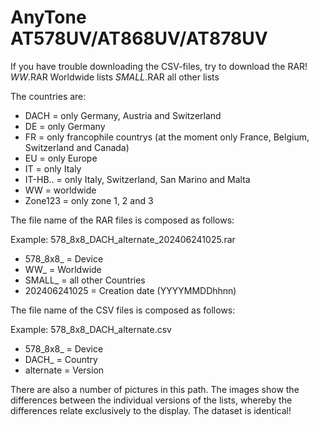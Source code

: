 # AnyTone AT578UV/AT868UV/AT878UV #

If you have trouble downloading the CSV-files, try to download the RAR!
*WW*.RAR		Worldwide lists
*SMALL*.RAR		all other lists

The countries are:
- DACH			=	only Germany, Austria and Switzerland
- DE			=	only Germany
- FR			=	only francophile countrys (at the moment only France, Belgium, Switzerland and Canada)
- EU			=	only Europe
- IT			=	only Italy
- IT-HB..		=	only Italy, Switzerland, San Marino and Malta
- WW			=	worldwide
- Zone123		=	only zone 1, 2 and 3

The file name of the RAR files is composed as follows:

Example: 578_8x8_DACH_alternate_202406241025.rar
- 578_8x8_		=	Device
- WW_			=	Worldwide
- SMALL_		=	all other Countries
- 202406241025	=	Creation date (YYYYMMDDhhnn)


The file name of the CSV files is composed as follows:

Example: 578_8x8_DACH_alternate.csv
- 578_8x8_		=	Device
- DACH_			=	Country
- alternate		=	Version

There are also a number of pictures in this path.
The images show the differences between the individual versions of the lists, whereby the differences relate exclusively to the display. 
The dataset is identical!
